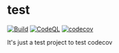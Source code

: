 # test

[![Build](https://github.com/kievzenit/test/actions/workflows/build.yml/badge.svg)](https://github.com/kievzenit/test/actions/workflows/build.yml)
[![CodeQL](https://github.com/kievzenit/test/actions/workflows/codeql-analysis.yml/badge.svg)](https://github.com/kievzenit/test/actions/workflows/codeql-analysis.yml)
[![codecov](https://codecov.io/github/kievzenit/test/branch/main/graph/badge.svg?token=E0R8JMUKU7)](https://codecov.io/github/kievzenit/test)

It's just a test project to test codecov
